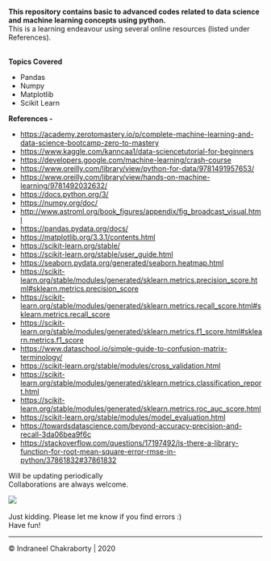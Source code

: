 **This repository contains basic to advanced codes related to data science and machine learning concepts using python.** <br>
This is a learning endeavour using several online resources (listed under References). <br><br>

**Topics Covered**
- Pandas
- Numpy 
- Matplotlib
- Scikit Learn

**References -**

* https://academy.zerotomastery.io/p/complete-machine-learning-and-data-science-bootcamp-zero-to-mastery
* https://www.kaggle.com/kanncaa1/data-sciencetutorial-for-beginners
* https://developers.google.com/machine-learning/crash-course
* https://www.oreilly.com/library/view/python-for-data/9781491957653/
* https://www.oreilly.com/library/view/hands-on-machine-learning/9781492032632/
* https://docs.python.org/3/
* https://numpy.org/doc/
* http://www.astroml.org/book_figures/appendix/fig_broadcast_visual.html
* https://pandas.pydata.org/docs/
* https://matplotlib.org/3.3.1/contents.html
* https://scikit-learn.org/stable/
* https://scikit-learn.org/stable/user_guide.html
* https://seaborn.pydata.org/generated/seaborn.heatmap.html
* https://scikit-learn.org/stable/modules/generated/sklearn.metrics.precision_score.html#sklearn.metrics.precision_score
* https://scikit-learn.org/stable/modules/generated/sklearn.metrics.recall_score.html#sklearn.metrics.recall_score
* https://scikit-learn.org/stable/modules/generated/sklearn.metrics.f1_score.html#sklearn.metrics.f1_score
* https://www.dataschool.io/simple-guide-to-confusion-matrix-terminology/
* https://scikit-learn.org/stable/modules/cross_validation.html
* https://scikit-learn.org/stable/modules/generated/sklearn.metrics.classification_report.html
* https://scikit-learn.org/stable/modules/generated/sklearn.metrics.roc_auc_score.html
* https://scikit-learn.org/stable/modules/model_evaluation.html
* https://towardsdatascience.com/beyond-accuracy-precision-and-recall-3da06bea9f6c
* https://stackoverflow.com/questions/17197492/is-there-a-library-function-for-root-mean-square-error-rmse-in-python/37861832#37861832

Will be updating periodically <br>
Collaborations are always welcome. <br>

![](https://i.imgur.com/fPVyfoI.gif)
<br><br>
Just kidding. Please let me know if you find errors :)
<br>Have fun! 

<hr>© Indraneel Chakraborty | 2020
